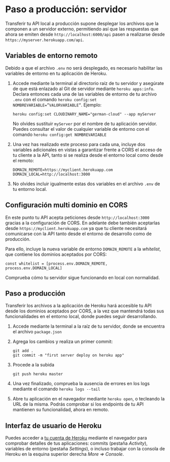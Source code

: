 

# Paso a producción: servidor

Transferir tu API local a producción supone desplegar los archivos que la componen a un servidor externo, permitiendo así que las respuestas que ahora se emiten desde `http://localhost:6000/api` pasen a realizarse desde `https://myserver.herokuapp.com/api`.
       
## Variables de entorno remoto

Debido a que el archivo `.env` no será desplegado, es necesario habilitar las variables de entorno en tu aplicación de Heroku.

1. Accede mediante la terminal al directorio raíz de tu servidor y asegúrate de que está enlazado al Git de servidor mediante `heroku apps:info`. Declara entonces cada una de las variables de entorno de tu archivo `.env` con el comando `heroku config:set NOMBREVARIABLE=”VALORVARIABLE”`. Ejemplo:

       heroku config:set CLOUDINARY_NAME="german-cloud" --app myServer
  
   No olvides sustituir `myServer` por el nombre de tu aplicación servidor. Puedes consultar el valor de cualquier variable de entorno con el comando `heroku config:get NOMBREVARIABLE` 

2. Una vez has realizado este proceso para cada una, incluye dos variables adicionales en vistas a garantizar frente a CORS el acceso de tu cliente a la API, tanto si se realiza desde el entorno local como desde el remoto:

       DOMAIN_REMOTE=https://myclient.herokuapp.com  
       DOMAIN_LOCAL=http://localhost:3000

3. No olvides incluir igualmente estas dos variables en el archivo `.env` de tu entorno local.

## Configuración multi dominio en CORS

En este punto tu API acepta peticiones desde `http://localhost:3000` gracias a la configuración de CORS. En adelante debe también aceptarlas desde `https://myclient.herokuapp.com` ya que tu cliente necesitará comunicarse con la API tanto desde el entorno de desarrollo como de producción.

Para ello, incluye la nueva variable de entorno `DOMAIN_REMOTE` a la *whitelist*, que contiene los dominios aceptados por CORS:

    const whitelist = [process.env.DOMAIN_REMOTE, process.env.DOMAIN_LOCAL]

Comprueba cómo tu servidor sigue funcionando en local con normalidad.

## Paso a producción

Transferir los archivos a la aplicación de Heroku hará accesible tu API desde los dominios aceptados por CORS, a la vez que mantendrá todas sus funcionalidades en el entorno local, donde puedes seguir desarrollando.

1. Accede mediante la terminal a la raíz de tu servidor, donde se encuentra el archivo `package.json`
2. Agrega los cambios y realiza un primer commit:
       
       git add .
       git commit -m "first server deploy on heroku app"  

3. Procede a la subida
       
       git push heroku master

4. Una vez finalizado, comprueba la ausencia de errores en los logs mediante el comando `heroku logs --tail`
5. Abre tu aplicación en el navegador mediante `heroku open`, o tecleando la URL de la misma. Podrás comprobar si los endpoints de tu API mantienen su funcionalidad, ahora en remoto.

## Interfaz de usuario de Heroku

Puedes acceder a [tu cuenta de Heroku](https://dashboard.heroku.com/apps) mediante el navegador para comprobar detalles de tus aplicaciones: commits (pestaña *Activity*), variables de entorno (pestaña *Settings*), o incluso trabajar con la consola de Heroku en la esquina superior derecha *More => Console*.
